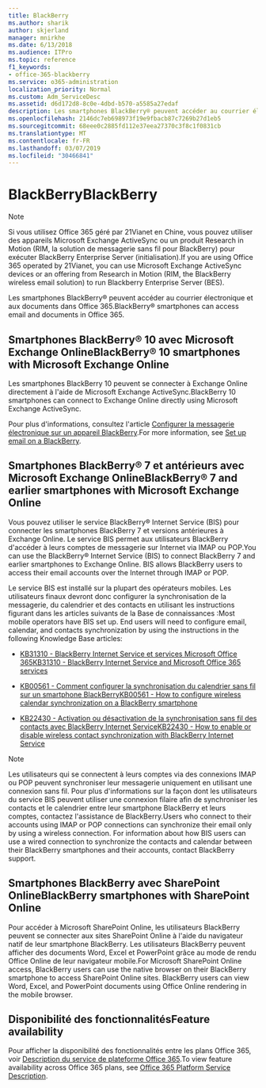 ```yaml
---
title: BlackBerry
ms.author: sharik
author: skjerland
manager: mnirkhe
ms.date: 6/13/2018
ms.audience: ITPro
ms.topic: reference
f1_keywords:
- office-365-blackberry
ms.service: o365-administration
localization_priority: Normal
ms.custom: Adm_ServiceDesc
ms.assetid: d6d172d8-8c0e-4dbd-b570-a5585a27edaf
description: Les smartphones BlackBerry® peuvent accéder au courrier électronique et aux documents dans Office 365.
ms.openlocfilehash: 2146dc7eb698973f19e9fbacb87c7269b27d1eb5
ms.sourcegitcommit: 68eee0c2885fd112e37eea27370c3f8c1f0831cb
ms.translationtype: MT
ms.contentlocale: fr-FR
ms.lasthandoff: 03/07/2019
ms.locfileid: "30466841"
---
```

# <a name="blackberry"></a><span data-ttu-id="a2c74-103">BlackBerry</span><span class="sxs-lookup"><span data-stu-id="a2c74-103">BlackBerry</span></span>

> [!NOTE]
> <span data-ttu-id="a2c74-104">Si vous utilisez Office 365 géré par 21Vianet en Chine, vous pouvez utiliser des appareils Microsoft Exchange ActiveSync ou un produit Research in Motion (RIM, la solution de messagerie sans fil pour BlackBerry) pour exécuter BlackBerry Enterprise Server (initialisation).</span><span class="sxs-lookup"><span data-stu-id="a2c74-104">If you are using Office 365 operated by 21Vianet, you can use Microsoft Exchange ActiveSync devices or an offering from Research in Motion (RIM, the BlackBerry wireless email solution) to run Blackberry Enterprise Server (BES).</span></span> 
  
<span data-ttu-id="a2c74-105">Les smartphones BlackBerry® peuvent accéder au courrier électronique et aux documents dans Office 365.</span><span class="sxs-lookup"><span data-stu-id="a2c74-105">BlackBerry® smartphones can access email and documents in Office 365.</span></span>
  
## <a name="blackberry-10-smartphones-with-microsoft-exchange-online"></a><span data-ttu-id="a2c74-106">Smartphones BlackBerry® 10 avec Microsoft Exchange Online</span><span class="sxs-lookup"><span data-stu-id="a2c74-106">BlackBerry® 10 smartphones with Microsoft Exchange Online</span></span>

<span data-ttu-id="a2c74-107">Les smartphones BlackBerry 10 peuvent se connecter à Exchange Online directement à l'aide de Microsoft Exchange ActiveSync.</span><span class="sxs-lookup"><span data-stu-id="a2c74-107">BlackBerry 10 smartphones can connect to Exchange Online directly using Microsoft Exchange ActiveSync.</span></span>
  
<span data-ttu-id="a2c74-108">Pour plus d'informations, consultez l'article [Configurer la messagerie électronique sur un appareil BlackBerry](https://go.microsoft.com/fwlink/?linkid=863394).</span><span class="sxs-lookup"><span data-stu-id="a2c74-108">For more information, see [Set up email on a BlackBerry](https://go.microsoft.com/fwlink/?linkid=863394).</span></span>
  
## <a name="blackberry-7-and-earlier-smartphones-with-microsoft-exchange-online"></a><span data-ttu-id="a2c74-109">Smartphones BlackBerry® 7 et antérieurs avec Microsoft Exchange Online</span><span class="sxs-lookup"><span data-stu-id="a2c74-109">BlackBerry® 7 and earlier smartphones with Microsoft Exchange Online</span></span>

<span data-ttu-id="a2c74-p101">Vous pouvez utiliser le service BlackBerry® Internet Service (BIS) pour connecter les smartphones BlackBerry 7 et versions antérieures à Exchange Online. Le service BIS permet aux utilisateurs BlackBerry d'accéder à leurs comptes de messagerie sur Internet via IMAP ou POP.</span><span class="sxs-lookup"><span data-stu-id="a2c74-p101">You can use the BlackBerry® Internet Service (BIS) to connect BlackBerry 7 and earlier smartphones to Exchange Online. BIS allows BlackBerry users to access their email accounts over the Internet through IMAP or POP.</span></span>
  
<span data-ttu-id="a2c74-p102">Le service BIS est installé sur la plupart des opérateurs mobiles. Les utilisateurs finaux devront donc configurer la synchronisation de la messagerie, du calendrier et des contacts en utilisant les instructions figurant dans les articles suivants de la Base de connaissances :</span><span class="sxs-lookup"><span data-stu-id="a2c74-p102">Most mobile operators have BIS set up. End users will need to configure email, calendar, and contacts synchronization by using the instructions in the following Knowledge Base articles:</span></span>
  
- [<span data-ttu-id="a2c74-114">KB31310 - BlackBerry Internet Service et services Microsoft Office 365</span><span class="sxs-lookup"><span data-stu-id="a2c74-114">KB31310 - BlackBerry Internet Service and Microsoft Office 365 services</span></span>](http://go.microsoft.com/fwlink/?LinkID=826158&amp;clcid=0x409)
    
- [<span data-ttu-id="a2c74-115">KB00561 - Comment configurer la synchronisation du calendrier sans fil sur un smartphone BlackBerry</span><span class="sxs-lookup"><span data-stu-id="a2c74-115">KB00561 - How to configure wireless calendar synchronization on a BlackBerry smartphone</span></span>](http://go.microsoft.com/fwlink/?LinkID=826160&amp;clcid=0x409)
    
- [<span data-ttu-id="a2c74-116">KB22430 - Activation ou désactivation de la synchronisation sans fil des contacts avec BlackBerry Internet Service</span><span class="sxs-lookup"><span data-stu-id="a2c74-116">KB22430 - How to enable or disable wireless contact synchronization with BlackBerry Internet Service</span></span>](http://go.microsoft.com/fwlink/?LinkID=826161&amp;clcid=0x409)
    
> [!NOTE]
> <span data-ttu-id="a2c74-p103">Les utilisateurs qui se connectent à leurs comptes via des connexions IMAP ou POP peuvent synchroniser leur messagerie uniquement en utilisant une connexion sans fil. Pour plus d'informations sur la façon dont les utilisateurs du service BIS peuvent utiliser une connexion filaire afin de synchroniser les contacts et le calendrier entre leur smartphone BlackBerry et leurs comptes, contactez l'assistance de BlackBerry.</span><span class="sxs-lookup"><span data-stu-id="a2c74-p103">Users who connect to their accounts using IMAP or POP connections can synchronize their email only by using a wireless connection. For information about how BIS users can use a wired connection to synchronize the contacts and calendar between their BlackBerry smartphones and their accounts, contact BlackBerry support.</span></span> 
  
## <a name="blackberry-smartphones-with-sharepoint-online"></a><span data-ttu-id="a2c74-119">Smartphones BlackBerry avec SharePoint Online</span><span class="sxs-lookup"><span data-stu-id="a2c74-119">BlackBerry smartphones with SharePoint Online</span></span>

<span data-ttu-id="a2c74-p104">Pour accéder à Microsoft SharePoint Online, les utilisateurs BlackBerry peuvent se connecter aux sites SharePoint Online à l'aide du navigateur natif de leur smartphone BlackBerry. Les utilisateurs BlackBerry peuvent afficher des documents Word, Excel et PowerPoint grâce au mode de rendu Office Online de leur navigateur mobile.</span><span class="sxs-lookup"><span data-stu-id="a2c74-p104">For Microsoft SharePoint Online access, BlackBerry users can use the native browser on their BlackBerry smartphone to access SharePoint Online sites. BlackBerry users can view Word, Excel, and PowerPoint documents using Office Online rendering in the mobile browser.</span></span>
  
## <a name="feature-availability"></a><span data-ttu-id="a2c74-122">Disponibilité des fonctionnalités</span><span class="sxs-lookup"><span data-stu-id="a2c74-122">Feature availability</span></span>

<span data-ttu-id="a2c74-123">Pour afficher la disponibilité des fonctionnalités entre les plans Office 365, voir [Description du service de plateforme Office 365](https://technet.microsoft.com/en-us/library/office-365-platform-service-description.aspx).</span><span class="sxs-lookup"><span data-stu-id="a2c74-123">To view feature availability across Office 365 plans, see [Office 365 Platform Service Description](https://technet.microsoft.com/en-us/library/office-365-platform-service-description.aspx).</span></span>
  

